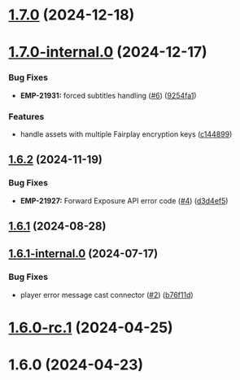 # [1.7.0](https://github.com/ericssonbroadcastservices/javascript-player/compare/v1.7.0-internal.0...v1.7.0) (2024-12-18)



# [1.7.0-internal.0](https://github.com/ericssonbroadcastservices/javascript-player/compare/v1.6.2...v1.7.0-internal.0) (2024-12-17)


### Bug Fixes

* **EMP-21931:** forced subtitles handling ([#6](https://github.com/ericssonbroadcastservices/javascript-player/issues/6)) ([9254fa1](https://github.com/ericssonbroadcastservices/javascript-player/commit/9254fa15f2c28ae4a01ee619038de9a8bd3b2441))


### Features

* handle assets with multiple Fairplay encryption keys ([c144899](https://github.com/ericssonbroadcastservices/javascript-player/commit/c144899fbadf06be802075b2004fd82b183fa285))



## [1.6.2](https://github.com/ericssonbroadcastservices/javascript-player/compare/v1.6.1...v1.6.2) (2024-11-19)


### Bug Fixes

* **EMP-21927:** Forward Exposure API error code ([#4](https://github.com/ericssonbroadcastservices/javascript-player/issues/4)) ([d3d4ef5](https://github.com/ericssonbroadcastservices/javascript-player/commit/d3d4ef544aa134e0693acff2177b047f09ec1ba6))



## [1.6.1](https://github.com/ericssonbroadcastservices/javascript-player/compare/v1.6.1-internal.0...v1.6.1) (2024-08-28)



## [1.6.1-internal.0](https://github.com/ericssonbroadcastservices/javascript-player/compare/v1.6.0-rc.1...v1.6.1-internal.0) (2024-07-17)


### Bug Fixes

* player error message cast connector ([#2](https://github.com/ericssonbroadcastservices/javascript-player/issues/2)) ([b76f11d](https://github.com/ericssonbroadcastservices/javascript-player/commit/b76f11de43cb9f8b42c3c6b6b8234f51590dcbfd))



# [1.6.0-rc.1](https://github.com/ericssonbroadcastservices/javascript-player/compare/v1.6.0...v1.6.0-rc.1) (2024-04-25)



# 1.6.0 (2024-04-23)



